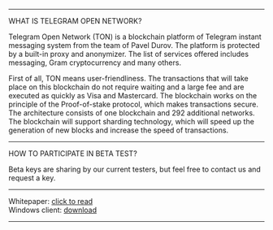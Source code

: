<hr>

WHAT IS TELEGRAM OPEN NETWORK?

Telegram Open Network (TON) is a blockchain platform of Telegram instant messaging system from the team of Pavel Durov.
The platform is protected by a built-in proxy and anonymizer. The list of services offered includes messaging, Gram cryptocurrency 
and many others.

First of all, TON means user-friendliness. The transactions that will take place on this blockchain do not require waiting and 
a large fee and are executed as quickly as Visa and Mastercard. The blockchain works on the principle of the Proof-of-stake protocol,
which makes transactions secure. The architecture consists of one blockchain and 292 additional networks. The blockchain will support 
sharding technology, which will speed up the generation of new blocks and increase the speed of transactions.

<hr>

HOW TO PARTICIPATE IN BETA TEST?

Beta keys are sharing by our current testers, but feel free to contact us and request a key.

<hr>

Whitepaper: <a href="https://tonbeta.io/gNQ7e9z3lCGi519Wz8mmC0Kg8aA0goeZKAQ802vo.pdf">click to read</a><br>
Windows client: <a href="https://github.com/TON-beta/TONbinaries/raw/master/TONbeta_win_0_4_3.zip">download</a>

<hr>
